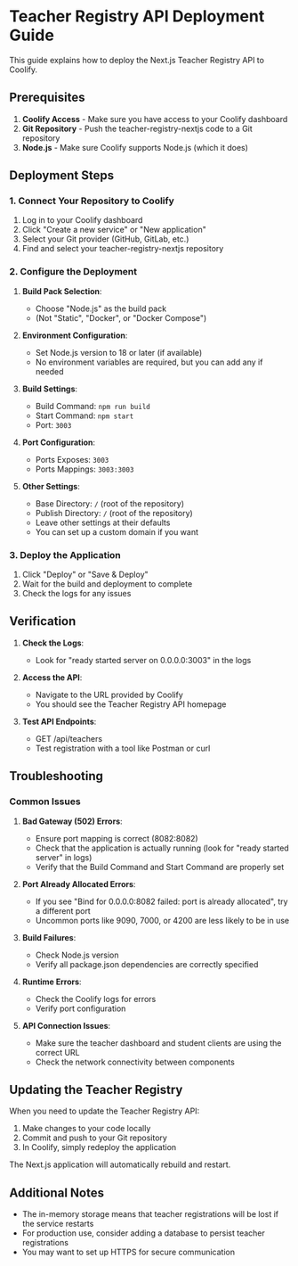 # Teacher Registry API Deployment Guide

This guide explains how to deploy the Next.js Teacher Registry API to Coolify.

## Prerequisites

1. **Coolify Access** - Make sure you have access to your Coolify dashboard
2. **Git Repository** - Push the teacher-registry-nextjs code to a Git repository
3. **Node.js** - Make sure Coolify supports Node.js (which it does)

## Deployment Steps

### 1. Connect Your Repository to Coolify

1. Log in to your Coolify dashboard
2. Click "Create a new service" or "New application"
3. Select your Git provider (GitHub, GitLab, etc.)
4. Find and select your teacher-registry-nextjs repository

### 2. Configure the Deployment

1. **Build Pack Selection**:

   - Choose "Node.js" as the build pack
   - (Not "Static", "Docker", or "Docker Compose")

2. **Environment Configuration**:

   - Set Node.js version to 18 or later (if available)
   - No environment variables are required, but you can add any if needed

3. **Build Settings**:

   - Build Command: `npm run build`
   - Start Command: `npm start`
   - Port: `3003`

4. **Port Configuration**:

   - Ports Exposes: `3003`
   - Ports Mappings: `3003:3003`

5. **Other Settings**:
   - Base Directory: `/` (root of the repository)
   - Publish Directory: `/` (root of the repository)
   - Leave other settings at their defaults
   - You can set up a custom domain if you want

### 3. Deploy the Application

1. Click "Deploy" or "Save & Deploy"
2. Wait for the build and deployment to complete
3. Check the logs for any issues

## Verification

1. **Check the Logs**:

   - Look for "ready started server on 0.0.0.0:3003" in the logs

2. **Access the API**:

   - Navigate to the URL provided by Coolify
   - You should see the Teacher Registry API homepage

3. **Test API Endpoints**:
   - GET /api/teachers
   - Test registration with a tool like Postman or curl

## Troubleshooting

### Common Issues

1. **Bad Gateway (502) Errors**:

   - Ensure port mapping is correct (8082:8082)
   - Check that the application is actually running (look for "ready started server" in logs)
   - Verify that the Build Command and Start Command are properly set

2. **Port Already Allocated Errors**:

   - If you see "Bind for 0.0.0.0:8082 failed: port is already allocated", try a different port
   - Uncommon ports like 9090, 7000, or 4200 are less likely to be in use

3. **Build Failures**:

   - Check Node.js version
   - Verify all package.json dependencies are correctly specified

4. **Runtime Errors**:

   - Check the Coolify logs for errors
   - Verify port configuration

5. **API Connection Issues**:
   - Make sure the teacher dashboard and student clients are using the correct URL
   - Check the network connectivity between components

## Updating the Teacher Registry

When you need to update the Teacher Registry API:

1. Make changes to your code locally
2. Commit and push to your Git repository
3. In Coolify, simply redeploy the application

The Next.js application will automatically rebuild and restart.

## Additional Notes

- The in-memory storage means that teacher registrations will be lost if the service restarts
- For production use, consider adding a database to persist teacher registrations
- You may want to set up HTTPS for secure communication
